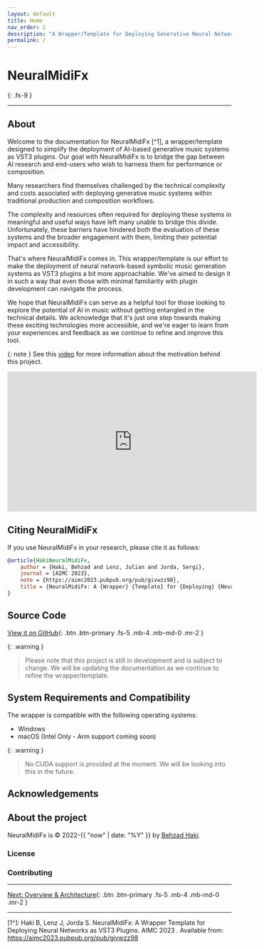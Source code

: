 ```yaml
---
layout: default
title: Home
nav_order: 2
description: "A Wrapper/Template for Deploying Generative Neural Network Models of Symbolic Music As VST Plugins"
permalink: /
---
```


# NeuralMidiFx
{: .fs-9 }

---
## About
Welcome to the documentation for NeuralMidiFx [^1], a wrapper/template designed to simplify the deployment of AI-based generative music systems as VST3 plugins. Our goal with NeuralMidiFx is to bridge the gap between AI research and end-users who wish to harness them for performance or composition.

Many researchers find themselves challenged by the technical complexity and costs associated with deploying generative music systems within traditional production and composition workflows.

The complexity and resources often required for deploying these systems in meaningful and useful ways have left many unable to bridge this divide. Unfortunately, these barriers have hindered both the evaluation of these systems and the broader engagement with them, limiting their potential impact and accessibility.

That's where NeuralMidiFx comes in. This wrapper/template is our effort to make the deployment of neural network-based symbolic music generation systems as VST3 plugins a bit more approachable. We've aimed to design it in such a way that even those with minimal familiarity with plugin development can navigate the process.

We hope that NeuralMidiFx can serve as a helpful tool for those looking to explore the potential of AI in music without getting entangled in the technical details. We acknowledge that it's just one step towards making these exciting technologies more accessible, and we're eager to learn from your experiences and feedback as we continue to refine and improve this tool. 

{: note }
See this [video](https://www.youtube.com/watch?v=xcq-VWo0Y6U) for more information about the motivation behind this project.

<iframe width="560" height="315" src="https://www.youtube.com/embed/xcq-VWo0Y6U" title="YouTube video player" frameborder="0" allow="accelerometer; autoplay; clipboard-write; encrypted-media; gyroscope; picture-in-picture; web-share" allowfullscreen></iframe>

## Citing NeuralMidiFx

If you use NeuralMidiFx in your research, please cite it as follows:

```bibtex
@article{HakiNeuralMidiFx,
	author = {Haki, Behzad and Lenz, Julian and Jorda, Sergi},
	journal = {AIMC 2023},
	note = {https://aimc2023.pubpub.org/pub/givwzz98},
	title = {NeuralMidiFx: A {Wrapper} {Template} for {Deploying} {Neural} {Networks} as {VST3} {Plugins}},
}
```

## Source Code

[View it on GitHub][repo]{: .btn .btn-primary .fs-5 .mb-4 .mb-md-0 .mr-2 }

{: .warning }
> Please note that this project is still in development and is subject to change. We will be updating the documentation as we continue to refine the wrapper/template.


## System Requirements and Compatibility
The wrapper is compatible with the following operating systems:

- Windows 
- macOS (Intel Only - Arm support coming soon)

{: .warning }
>No CUDA support is provided at the moment. We will be looking into this in the future.


## Acknowledgements


## About the project

NeuralMidiFx is &copy; 2022-{{ "now" | date: "%Y" }} by [Behzad Haki](http://behzadhaki.com).

### License

### Contributing

---

[Next: Overview & Architecture]({{site.baseurl}}/docs/2_Overview){: .btn .btn-primary .fs-5 .mb-4 .mb-md-0 .mr-2 }

----

[1^]: Haki B, Lenz J, Jorda S. NeuralMidiFx: A Wrapper Template for Deploying Neural Networks as VST3 Plugins. AIMC 2023 . Available from: https://aimc2023.pubpub.org/pub/givwzz98

[repo]: https://github.com/behzadhaki/NeuralMidiFXPlugin
